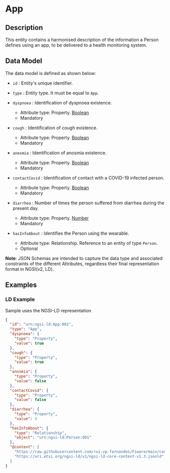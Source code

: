 # App

## Description

This entity contains a harmonised description of the information a Person defines using an app, to be delivered to a health monitoring system.

## Data Model

The data model is defined as shown below:

-   `id` : Entity's unique identifier.

-   `type` : Entity type. It must be equal to `App`.

-   `dyspnoea` : Identification of dyspnoea existence.
    -   Attribute type: Property. [Boolean](http://www.w3.org/2001/XMLSchema#boolean)
    -   Mandatory

-   `cough` : Identification of cough existence.
    -   Attribute type: Property. [Boolean](http://www.w3.org/2001/XMLSchema#boolean)
    -   Mandatory

-   `anosmia` : Identification of anosmia existence.
    -   Attribute type: Property. [Boolean](http://www.w3.org/2001/XMLSchema#boolean)
    -   Mandatory

-   `contactCovid` : Identification of contact with a COVID-19 infected person.
    -   Attribute type: Property. [Boolean](http://www.w3.org/2001/XMLSchema#boolean)
    -   Mandatory

-   `diarrhea` : Number of times the person suffered from diarrhea during the present day.
    -   Attribute type: Property. [Number](https://schema.org/Number)
    -   Mandatory

-   `hasInfoAbout` : Identifies the Person using the wearable.
    -   Attribute type: Relationship. Reference to an entity of type `Person`.
    -   Optional



**Note**: JSON Schemas are intended to capture the data type and associated
constraints of the different Attributes, regardless their final representation
format in NGSI(v2, LD).

## Examples

### LD Example

Sample uses the NGSI-LD representation

```json
{
  "id": "urn:ngsi-ld:App:001",
  "type": "App",
  "dyspnoea": {
    "type": "Property",
    "value": true
  },
  "cough": {
    "type": "Property",
    "value": true
  },
  "anosmia": {
    "type": "Property",
    "value": false
  },
  "contactCovid": {
    "type": "Property",
    "value": false
  },
  "diarrhea": {
    "type": "Property",
    "value": 3
  },
  "hasInfoAbout": {
    "type": "Relationship",
    "object": "urn:ngsi-ld:Person:001"
  },
  "@context": [
    "https://raw.githubusercontent.com/rui-vp-fernandes/Fiware/main/context.jsonld",
    "https://uri.etsi.org/ngsi-ld/v1/ngsi-ld-core-context-v1.3.jsonld"
  ]
}
```
